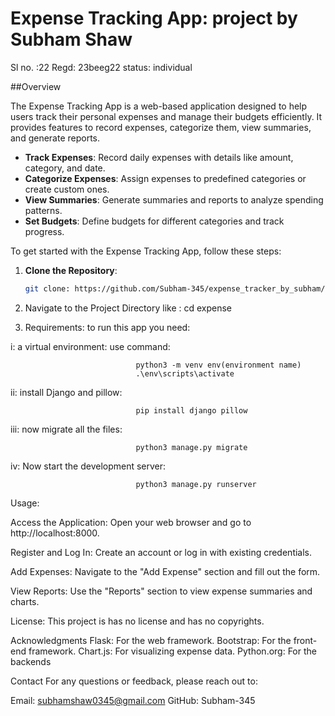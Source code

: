 # Expense Tracking App: project by Subham Shaw 
Sl no. :22
Regd: 23beeg22
status: individual 

##Overview

The Expense Tracking App is a web-based application designed to help users track their personal expenses and manage their budgets efficiently. It provides features to record expenses, categorize them, view summaries, and generate reports.

- **Track Expenses**: Record daily expenses with details like amount, category, and date.
- **Categorize Expenses**: Assign expenses to predefined categories or create custom ones.
- **View Summaries**: Generate summaries and reports to analyze spending patterns.
- **Set Budgets**: Define budgets for different categories and track progress.


To get started with the Expense Tracking App, follow these steps:


1. **Clone the Repository**:
   ```bash
   git clone: https://github.com/Subham-345/expense_tracker_by_subham/tree/master


2. Navigate to the Project Directory
like : cd expense

3. Requirements:
to run this app you need:


i: a virtual environment: use command:

                                python3 -m venv env(environment name)
                                .\env\scripts\activate

ii: install Django and pillow:

                                pip install django pillow

iii: now migrate all the files:

                                python3 manage.py migrate

iv: Now start the development server:

                                python3 manage.py runserver


Usage:

Access the Application:
Open your web browser and go to http://localhost:8000.

Register and Log In:
Create an account or log in with existing credentials.

Add Expenses:
Navigate to the "Add Expense" section and fill out the form.

View Reports:
Use the "Reports" section to view expense summaries and charts.


License:
This project is has no license and has no copyrights.

Acknowledgments
Flask: For the web framework.
Bootstrap: For the front-end framework.
Chart.js: For visualizing expense data.
Python.org: For the backends


Contact
For any questions or feedback, please reach out to:

Email: subhamshaw0345@gmail.com
GitHub: Subham-345


